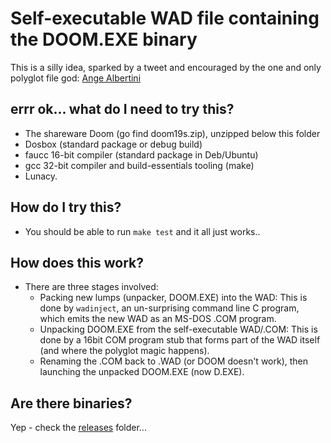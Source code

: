 # Self-executable WAD file containing the DOOM.EXE binary

This is a silly idea, sparked by a tweet and encouraged by the
one and only polyglot file god:
[Ange Albertini](https://twitter.com/angealbertini)

## errr ok... what do I need to try this?

 * The shareware Doom (go find doom19s.zip), unzipped below this folder
 * Dosbox (standard package or debug build)
 * faucc 16-bit compiler (standard package in Deb/Ubuntu)
 * gcc 32-bit compiler and build-essentials tooling (make)
 * Lunacy.

## How do I try this?

 * You should be able to run `make test` and it all just works..

## How does this work?

 * There are three stages involved:
   * Packing new lumps (unpacker, DOOM.EXE) into the WAD:
     This is done by `wadinject`, an un-surprising command line C program,
     which emits the new WAD as an MS-DOS .COM program.
   * Unpacking DOOM.EXE from the self-executable WAD/.COM:
     This is done by a 16bit COM program stub that forms part of the WAD
     itself (and where the polyglot magic happens).
   * Renaming the .COM back to .WAD (or DOOM doesn't work), then launching
     the unpacked DOOM.EXE (now D.EXE).

## Are there binaries?

Yep - check the [releases](https://github.com/phlash/wadexe/releases) folder...
